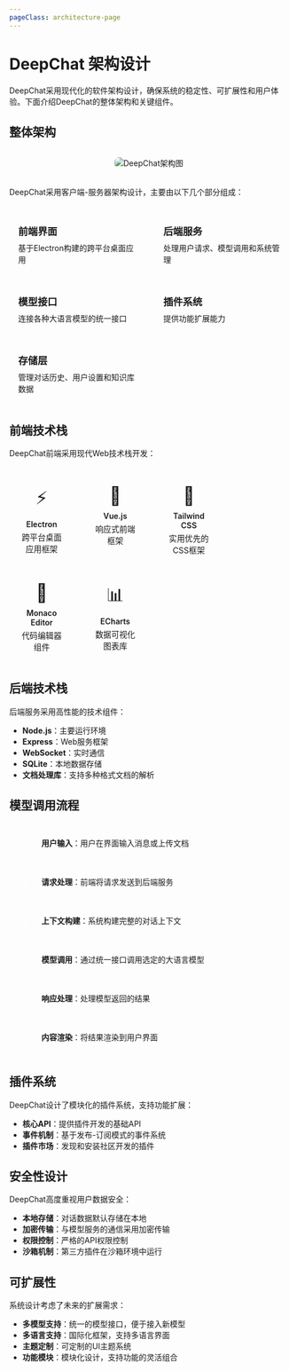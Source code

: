 ```yaml
---
pageClass: architecture-page
---
```


# DeepChat 架构设计

<div class="architecture-container">

DeepChat采用现代化的软件架构设计，确保系统的稳定性、可扩展性和用户体验。下面介绍DeepChat的整体架构和关键组件。

## 整体架构 <Badge text="系统设计" type="tip"/>

<div class="architecture-diagram">
  <img src="https://via.placeholder.com/800x400?text=DeepChat架构图" alt="DeepChat架构图" class="arch-img" />
</div>

DeepChat采用客户端-服务器架构设计，主要由以下几个部分组成：

<div class="arch-component-grid">
  <div class="arch-component">
    <div class="comp-title">前端界面</div>
    <div class="comp-desc">基于Electron构建的跨平台桌面应用</div>
  </div>
  <div class="arch-component">
    <div class="comp-title">后端服务</div>
    <div class="comp-desc">处理用户请求、模型调用和系统管理</div>
  </div>
  <div class="arch-component">
    <div class="comp-title">模型接口</div>
    <div class="comp-desc">连接各种大语言模型的统一接口</div>
  </div>
  <div class="arch-component">
    <div class="comp-title">插件系统</div>
    <div class="comp-desc">提供功能扩展能力</div>
  </div>
  <div class="arch-component">
    <div class="comp-title">存储层</div>
    <div class="comp-desc">管理对话历史、用户设置和知识库数据</div>
  </div>
</div>

## 前端技术栈 <Badge text="技术选型" type="warning"/>

DeepChat前端采用现代Web技术栈开发：

<div class="tech-stack">
  <div class="tech-item">
    <div class="tech-logo">⚡</div>
    <div class="tech-name">Electron</div>
    <div class="tech-desc">跨平台桌面应用框架</div>
  </div>
  <div class="tech-item">
    <div class="tech-logo">🖖</div>
    <div class="tech-name">Vue.js</div>
    <div class="tech-desc">响应式前端框架</div>
  </div>
  <div class="tech-item">
    <div class="tech-logo">🎨</div>
    <div class="tech-name">Tailwind CSS</div>
    <div class="tech-desc">实用优先的CSS框架</div>
  </div>
  <div class="tech-item">
    <div class="tech-logo">📝</div>
    <div class="tech-name">Monaco Editor</div>
    <div class="tech-desc">代码编辑器组件</div>
  </div>
  <div class="tech-item">
    <div class="tech-logo">📊</div>
    <div class="tech-name">ECharts</div>
    <div class="tech-desc">数据可视化图表库</div>
  </div>
</div>

## 后端技术栈 <Badge text="服务构建" type="warning"/>

后端服务采用高性能的技术组件：

- **Node.js**：主要运行环境
- **Express**：Web服务框架
- **WebSocket**：实时通信
- **SQLite**：本地数据存储
- **文档处理库**：支持多种格式文档的解析

## 模型调用流程 <Badge text="核心流程" type="tip"/>

<div class="process-flow">
  <div class="process-step">
    <div class="step-number">1</div>
    <div class="step-desc">
      <strong>用户输入</strong>：用户在界面输入消息或上传文档
    </div>
  </div>
  <div class="process-step">
    <div class="step-number">2</div>
    <div class="step-desc">
      <strong>请求处理</strong>：前端将请求发送到后端服务
    </div>
  </div>
  <div class="process-step">
    <div class="step-number">3</div>
    <div class="step-desc">
      <strong>上下文构建</strong>：系统构建完整的对话上下文
    </div>
  </div>
  <div class="process-step">
    <div class="step-number">4</div>
    <div class="step-desc">
      <strong>模型调用</strong>：通过统一接口调用选定的大语言模型
    </div>
  </div>
  <div class="process-step">
    <div class="step-number">5</div>
    <div class="step-desc">
      <strong>响应处理</strong>：处理模型返回的结果
    </div>
  </div>
  <div class="process-step">
    <div class="step-number">6</div>
    <div class="step-desc">
      <strong>内容渲染</strong>：将结果渲染到用户界面
    </div>
  </div>
</div>

## 插件系统 <Badge text="扩展能力" type="tip"/>

DeepChat设计了模块化的插件系统，支持功能扩展：

- **核心API**：提供插件开发的基础API
- **事件机制**：基于发布-订阅模式的事件系统
- **插件市场**：发现和安装社区开发的插件

## 安全性设计 <Badge text="安全保障" type="danger"/>

DeepChat高度重视用户数据安全：

- **本地存储**：对话数据默认存储在本地
- **加密传输**：与模型服务的通信采用加密传输
- **权限控制**：严格的API权限控制
- **沙箱机制**：第三方插件在沙箱环境中运行

## 可扩展性 <Badge text="未来规划" type="warning"/>

系统设计考虑了未来的扩展需求：

- **多模型支持**：统一的模型接口，便于接入新模型
- **多语言支持**：国际化框架，支持多语言界面
- **主题定制**：可定制的UI主题系统
- **功能模块**：模块化设计，支持功能的灵活组合

</div>

<style>
.architecture-page {
  --arch-primary: var(--c-brand);
  --arch-bg: #f8f9fa;
  --arch-card-bg: white;
  --arch-shadow: rgba(0, 0, 0, 0.05);
}

.architecture-container {
  max-width: 900px;
  margin: 0 auto;
}

.architecture-diagram {
  margin: 2rem 0;
  text-align: center;
}

.arch-img {
  max-width: 100%;
  border-radius: 8px;
  box-shadow: 0 4px 12px var(--arch-shadow);
}

.arch-component-grid {
  display: grid;
  grid-template-columns: repeat(auto-fill, minmax(200px, 1fr));
  gap: 20px;
  margin: 2rem 0;
}

.arch-component {
  background: var(--arch-card-bg);
  border-radius: 8px;
  padding: 16px;
  box-shadow: 0 4px 12px var(--arch-shadow);
  transition: transform 0.3s;
}

.arch-component:hover {
  transform: translateY(-5px);
}

.comp-title {
  font-weight: 600;
  font-size: 1.1rem;
  margin-bottom: 8px;
  color: var(--arch-primary);
}

.comp-desc {
  color: var(--c-text);
  line-height: 1.5;
}

.tech-stack {
  display: flex;
  flex-wrap: wrap;
  gap: 16px;
  margin: 2rem 0;
}

.tech-item {
  flex: 0 0 calc(20% - 16px);
  background: var(--arch-card-bg);
  border-radius: 8px;
  padding: 16px;
  box-shadow: 0 4px 12px var(--arch-shadow);
  text-align: center;
  transition: transform 0.3s;
}

.tech-item:hover {
  transform: translateY(-5px);
}

.tech-logo {
  font-size: 2rem;
  margin-bottom: 8px;
}

.tech-name {
  font-weight: 600;
  color: var(--arch-primary);
  margin-bottom: 4px;
}

.tech-desc {
  font-size: 0.9rem;
  color: var(--c-text);
}

.process-flow {
  margin: 2rem 0;
}

.process-step {
  display: flex;
  align-items: flex-start;
  margin-bottom: 16px;
  padding: 12px;
  background: var(--arch-card-bg);
  border-radius: 8px;
  box-shadow: 0 2px 8px var(--arch-shadow);
}

.step-number {
  background: var(--arch-primary);
  color: white;
  width: 30px;
  height: 30px;
  border-radius: 50%;
  display: flex;
  align-items: center;
  justify-content: center;
  font-weight: 600;
  margin-right: 16px;
}

.step-desc {
  line-height: 1.5;
}

@media (max-width: 719px) {
  .tech-item {
    flex: 0 0 calc(50% - 16px);
  }
  
  .arch-component-grid {
    grid-template-columns: 1fr;
  }
}
</style> 
